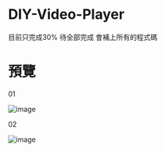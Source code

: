 # DIY-Video-Player  

目前只完成30% 待全部完成 會補上所有的程式碼

# 預覽  

01

![image](http://i.imgur.com/pRo2sjm.png)  

02  

![image](http://i.imgur.com/zH3NUlK.png)


